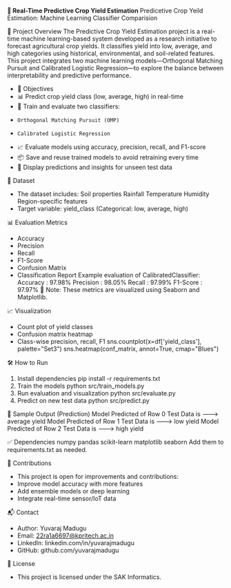 **🌾 Real-Time Predictive Crop Yield Estimation**
Predicetive Crop Yeild Estimation: Machine Learning Classifier Comparision

📌 Project Overview
The Predictive Crop Yield Estimation project is a real-time machine learning-based system developed as a research initiative to forecast agricultural crop yields. It classifies yield into low, average, and high categories using historical, environmental, and soil-related features. This project integrates two machine learning models—Orthogonal Matching Pursuit and Calibrated Logistic Regression—to explore the balance between interpretability and predictive performance.

- 🎯 Objectives
- 📊 Predict crop yield class (low, average, high) in real-time
- 🤖 Train and evaluate two classifiers:
-     Orthogonal Matching Pursuit (OMP)
-     Calibrated Logistic Regression
- 📈 Evaluate models using accuracy, precision, recall, and F1-score
- 📦 Save and reuse trained models to avoid retraining every time
- 🧪 Display predictions and insights for unseen test data

🧪 Dataset
- The dataset includes:
    Soil properties
    Rainfall
    Temperature
    Humidity
    Region-specific features
- Target variable: yield_class (Categorical: low, average, high)

📊 Evaluation Metrics
- Accuracy
- Precision
- Recall
- F1-Score
- Confusion Matrix
- Classification Report
Example evaluation of CalibratedClassifier:
Accuracy    : 97.98%
Precision   : 98.05%
Recall      : 97.99%
F1-Score    : 97.97%
📌 Note: These metrics are visualized using Seaborn and Matplotlib.

📈 Visualization
- Count plot of yield classes
- Confusion matrix heatmap
- Class-wise precision, recall, F1
    sns.countplot(x=df['yield_class'], palette="Set3")
    sns.heatmap(conf_matrix, annot=True, cmap="Blues")
  
🛠️ How to Run
1. Install dependencies
    pip install -r requirements.txt
2. Train the models
    python src/train_models.py
3. Run evaluation and visualization
    python src/evaluate.py
4. Predict on new test data
    python src/predict.py
   
🔮 Sample Output (Prediction)
  Model Predicted of Row 0 Test Data is ---> average yield
  Model Predicted of Row 1 Test Data is ---> low yield
  Model Predicted of Row 2 Test Data is ---> high yield
  
✅ Dependencies
  numpy
  pandas
  scikit-learn
  matplotlib
  seaborn
Add them to requirements.txt as needed.

🤝 Contributions
- This project is open for improvements and contributions:
- Improve model accuracy with more features
- Add ensemble models or deep learning
- Integrate real-time sensor/IoT data

📬 Contact
- Author: Yuvaraj Madugu
- Email: 22ra1a6697@kpritech.ac.in
- LinkedIn: linkedin.com/in/yuvarajmadugu
- GitHub: github.com/yuvarajmadugu

📜 License
- This project is licensed under the SAK Informatics.
